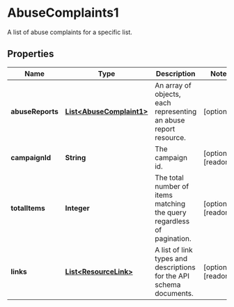 

# AbuseComplaints1

A list of abuse complaints for a specific list.

## Properties

| Name | Type | Description | Notes |
|------------ | ------------- | ------------- | -------------|
|**abuseReports** | [**List&lt;AbuseComplaint1&gt;**](AbuseComplaint1.md) | An array of objects, each representing an abuse report resource. |  [optional] |
|**campaignId** | **String** | The campaign id. |  [optional] [readonly] |
|**totalItems** | **Integer** | The total number of items matching the query regardless of pagination. |  [optional] [readonly] |
|**links** | [**List&lt;ResourceLink&gt;**](ResourceLink.md) | A list of link types and descriptions for the API schema documents. |  [optional] [readonly] |



